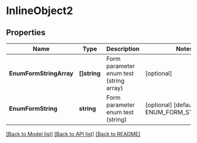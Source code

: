 # InlineObject2

## Properties
Name | Type | Description | Notes
------------ | ------------- | ------------- | -------------
**EnumFormStringArray** | **[]string** | Form parameter enum test (string array) | [optional] 
**EnumFormString** | **string** | Form parameter enum test (string) | [optional] [default to ENUM_FORM_STRING_EFG]

[[Back to Model list]](../README.md#documentation-for-models) [[Back to API list]](../README.md#documentation-for-api-endpoints) [[Back to README]](../README.md)


